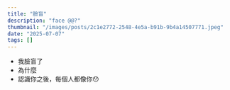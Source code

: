 ```yaml
---
title: "臉盲"
description: "face @@?"
thumbnail: "/images/posts/2c1e2772-2548-4e5a-b91b-9b4a14507771.jpeg"
date: "2025-07-07"
tags: []
---
```

- 我臉盲了
- 為什麼
- 認識你之後，每個人都像你😯
